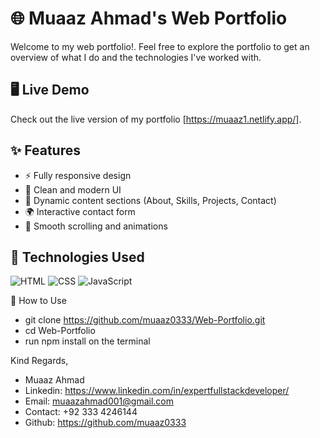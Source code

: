 # 🌐 Muaaz Ahmad's Web Portfolio

Welcome to my web portfolio!. Feel free to explore the portfolio to get an overview of what I do and the technologies I've worked with.

## 🖥️ Live Demo

Check out the live version of my portfolio [https://muaaz1.netlify.app/].

## ✨ Features

- ⚡️ Fully responsive design
- 🎨 Clean and modern UI
- 📄 Dynamic content sections (About, Skills, Projects, Contact)
- 🌍 Interactive contact form
- 🌟 Smooth scrolling and animations

## 🚀 Technologies Used

![HTML](https://img.shields.io/badge/-HTML5-E34F26?style=flat&logo=html5&logoColor=white)
![CSS](https://img.shields.io/badge/-CSS3-1572B6?style=flat&logo=css3&logoColor=white)
![JavaScript](https://img.shields.io/badge/-JavaScript-F7DF1E?style=flat&logo=javascript&logoColor=black)

🔧 How to Use
- git clone https://github.com/muaaz0333/Web-Portfolio.git
- cd Web-Portfolio
- run npm install on the terminal

Kind Regards,
- Muaaz Ahmad
- Linkedin: https://www.linkedin.com/in/expertfullstackdeveloper/
- Email: muaazahmad001@gmail.com
- Contact: +92 333 4246144
- Github: https://github.com/muaaz0333
